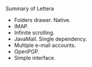 Summary of Lettera

<ul>
<li>Folders drawer. Native.</li>
<li>IMAP.</li>
<li>Infinite scrolling.</li>
<li>JavaMail. Single dependency.</li>
<li>Multiple e-mail accounts.</li>
<li>OpenPGP.</li>
<li>Simple interface.</li>
</ul>
